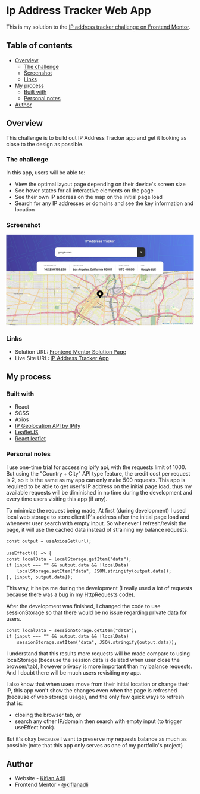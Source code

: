 # Ip Address Tracker Web App

This is my solution to the [IP address tracker challenge on Frontend Mentor](https://www.frontendmentor.io/challenges/ip-address-tracker-I8-0yYAH0).

## Table of contents

- [Overview](#overview)
  - [The challenge](#the-challenge)
  - [Screenshot](#screenshot)
  - [Links](#links)
- [My process](#my-process)
  - [Built with](#built-with)
  - [Personal notes](#personal-notes)
- [Author](#author)

## Overview

This challenge is to build out IP Address Tracker app and get it looking as close to the design as possible.

### The challenge

In this app, users will be able to:

- View the optimal layout page depending on their device's screen size
- See hover states for all interactive elements on the page
- See their own IP address on the map on the initial page load
- Search for any IP addresses or domains and see the key information and location

### Screenshot

![](./screenshot.jpg)

### Links

- Solution URL: [Frontend Mentor Solution Page](https://www.frontendmentor.io/solutions/ip-address-tracker-9juEu3ylCP)
- Live Site URL: [IP Address Tracker App](https://ip-address-tracker-kiflanadli.vercel.app/)

## My process

### Built with

- React
- SCSS
- Axios
- [IP Geolocation API by IPify](https://geo.ipify.org/)
- [LeafletJS](https://leafletjs.com/)
- [React leaflet](https://react-leaflet.js.org/)

### Personal notes

I use one-time trial for accessing ipify api, with the requests limit of 1000. But using the "Country + City" API type feature, the credit cost per request is 2, so it is the same as my app can only make 500 requests. This app is required to be able to get user's IP address on the initial page load, thus my available requests will be diminished in no time during the development and every time users visiting this app (if any).

To minimize the request being made, At first (during development) I used local web storage to store client IP's address after the initial page load and whenever user search with empty input. So whenever I refresh/revisit the page, it will use the cached data instead of straining my balance requests.

```
const output = useAxiosGet(url);

useEffect(() => {
const localData = localStorage.getItem("data");
if (input === "" && output.data && !localData)
    localStorage.setItem("data", JSON.stringify(output.data));
}, [input, output.data]);
```

This way, it helps me during the development (I really used a lot of requests because there was a bug in my HttpRequests code).

After the development was finished, I changed the code to use sessionStorage so that there would be no issue regarding private data for users.

```
const localData = sessionStorage.getItem("data");
if (input === "" && output.data && !localData)
    sessionStorage.setItem("data", JSON.stringify(output.data));
```

I understand that this results more requests will be made compare to using localStorage (because the session data is deleted when user close the browser/tab), however privacy is more important than my balance requests. And I doubt there will be much users revisiting my app.

I also know that when users move from their initial location or change their IP, this app won't show the changes even when the page is refreshed (because of web storage usage), and the only few quick ways to refresh that is:

- closing the browser tab, or
- search any other IP/domain then search with empty input (to trigger useEffect hook).

But it's okay because I want to preserve my requests balance as much as possible (note that this app only serves as one of my portfolio's project)

## Author

- Website - [Kiflan Adli](https://kiflanadli.github.io)
- Frontend Mentor - [@kiflanadli](https://www.frontendmentor.io/profile/kiflanadli)
